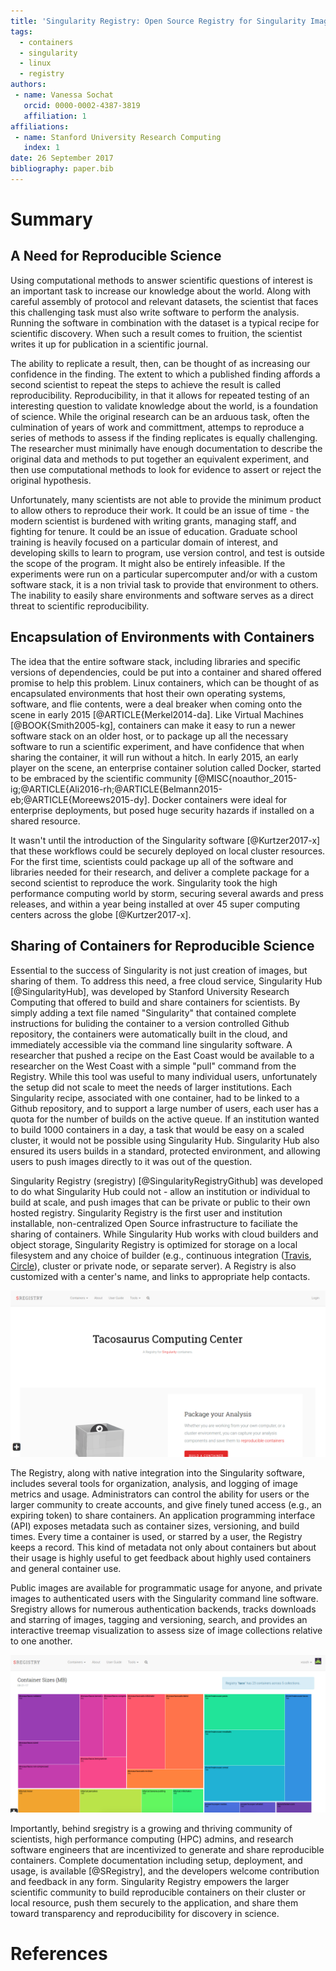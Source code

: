 ```yaml
---
title: 'Singularity Registry: Open Source Registry for Singularity Images'
tags:
  - containers
  - singularity
  - linux
  - registry
authors:
 - name: Vanessa Sochat
   orcid: 0000-0002-4387-3819
   affiliation: 1
affiliations:
 - name: Stanford University Research Computing
   index: 1
date: 26 September 2017
bibliography: paper.bib
---
```



# Summary

## A Need for Reproducible Science
Using computational methods to answer scientific questions of interest is an important task to increase our knowledge about the world. Along with careful assembly of protocol and relevant datasets, the scientist that faces this challenging task must also write software to perform the analysis. Running the software in combination with the dataset is a typical recipe for scientific discovery. When such a result comes to fruition, the scientist writes it up for publication in a scientific journal. 

The ability to replicate a result, then, can be thought of as increasing our confidence in the finding. The extent to which a published finding affords a second scientist to repeat the steps to achieve the result is called reproducibility. Reproducibility, in that it allows for repeated testing of an interesting question to validate knowledge about the world, is a foundation of science. While the original research can be an arduous task, often the culmination of years of work and committment, attemps to reproduce a series of methods to assess if the finding replicates is equally challenging. The researcher must minimally have enough documentation to describe the original data and methods to put together an equivalent experiment, and then use computational methods to look for evidence to assert or reject the original hypothesis. 

Unfortunately, many scientists are not able to provide the minimum product to allow others to reproduce their work. It could be an issue of time - the modern scientist is burdened with writing grants, managing staff, and fighting for tenure. It could be an issue of education. Graduate school training is heavily focused on a particular domain of interest, and developing skills to learn to program, use version control, and test is outside the scope of the program. It might also be entirely infeasible. If the experiments were run on a particular supercomputer and/or with a custom software stack, it is a non trivial task to provide that environment to others. The inability to easily share environments and software serves as a direct threat to scientific reproducibility.

## Encapsulation of Environments with Containers
The idea that the entire software stack, including libraries and specific versions of dependencies, could be put into a container and shared offered promise to help this problem. Linux containers, which can be thought of as encapsulated environments that host their own operating systems, software, and flie contents, were a deal breaker when coming onto the scene in early 2015 [@ARTICLE{Merkel2014-da]. Like Virtual Machines [@BOOK{Smith2005-kg], containers can make it easy to run a newer software stack on an older host, or to package up all the necessary software to run a scientific experiment, and have confidence that when sharing the container, it will run without a hitch. In early 2015, an early player on the scene, an enterprise container solution called Docker, started to be embraced by the scientific community [@MISC{noauthor_2015-ig;@ARTICLE{Ali2016-rh;@ARTICLE{Belmann2015-eb;@ARTICLE{Moreews2015-dy]. Docker containers were ideal for enterprise deployments, but posed huge security hazards if installed on a shared resource.

It wasn't until the introduction of the Singularity software [@Kurtzer2017-x] that these workflows could be securely deployed on local cluster resources. For the first time, scientists could package up all of the software and libraries needed for their research, and deliver a complete package for a second scientist to reproduce the work. Singularity took the high performance computing world by storm, securing several awards and press releases, and within a year being installed at over 45 super computing centers across the globe [@Kurtzer2017-x]. 

## Sharing of Containers for Reproducible Science
Essential to the success of Singularity is not just creation of images, but sharing of them. To address this need, a free cloud service, Singularity Hub [@SingularityHub], was developed by Stanford University Research Computing that offered to build and share containers for scientists. By simply adding a text file named "Singularity" that contained complete instructions for buliding the container to a version controlled Github repository,  the containers were automatically built in the cloud, and immediately accessible via the command line singularity software. A researcher that pushed a recipe on the East Coast would be available to a researcher on the West Coast with a simple "pull" command from the Registry. While this tool was useful to many individual users, unfortunately the setup did not scale to meet the needs of larger institutions. Each Singularity recipe, associated with one container, had to be linked to a Github repository, and to support a large number of users, each user has a quota for the number of builds on the active queue. If an institution wanted to build 1000 containers in a day, a task that would be easy on a scaled cluster, it would not be possible using Singularity Hub. Singularity Hub also ensured its users builds in a standard, protected environment, and allowing users to push images directly to it was out of the question.

Singularity Registry (sregistry) [@SingularityRegistryGithub] was developed to do what Singularity Hub could not - allow an institution or individual to build at scale, and push images that can be private or public to their own hosted registry. Singularity Registry is the first user and institution installable, non-centralized Open Source infrastructure to faciliate the sharing of containers. While Singularity Hub works with cloud builders and object storage,  Singularity Registry is optimized for storage on a local filesystem and any choice of builder (e.g., continuous integration ([Travis](https://www.travis-ci.org), [Circle](https://circleci.com/)), cluster or private node, or separate server). A Registry is also customized with a center's name, and links to appropriate help contacts.

![Singularity Registry Home](registry-home.png)

The Registry, along with native integration into the Singularity software, includes several tools for organization, analysis, and logging of image metrics and usage. Administrators can control the ability for users or the larger community to create accounts, and give finely tuned access (e.g., an expiring token) to share containers. An application programming interface (API) exposes metadata such as container sizes, versioning, and build times. Every time a container is used, or starred by a user, the Registry keeps a record. This kind of metadata not only about containers but about their usage is highly useful to get feedback about highly used containers and general container use. 

Public images are available for programmatic usage for anyone, and private images to authenticated users with the Singularity command line software. Sregistry allows for numerous authentication backends, tracks downloads and starring of images, tagging and versioning, search, and provides an interactive treemap visualization to assess size of image collections relative to one another. 
 
![Singularity Collection Sizes](sizes.png)

Importantly, behind sregistry is a growing and thriving community of scientists, high performance computing (HPC) admins, and research software engineers that are incentivized to generate and share reproducible containers. Complete documentation including setup, deployment, and usage, is available [@SRegistry], and the developers welcome contribution and feedback in any form. Singularity Registry empowers the larger scientific community to build reproducible containers on their cluster or local resource, push them securely to the application, and share them toward transparency and reproducibility for discovery in science.


# References
